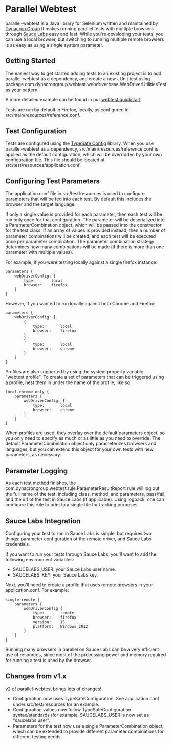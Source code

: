 Parallel Webtest
==================

parallel-webtest is a Java library for Selenium written and maintained by [Dynacron Group](http://www.dynacrongroup.com)
It makes running parallel tests with multiple browsers through [Sauce Labs](http://www.saucelabs.com) easy and fast.
While you're developing your tests, you can use a local browser, but switching to running multiple remote browsers is
as easy as using a single system parameter.

Getting Started
------------------

The easiest way to get started adding tests to an existing project is to add parallel-webtest as a dependency, and
create a new JUnit test using package com.dynacrongroup.webtest.webdriverbase.WebDriverUtilitiesTest as your pattern.

A more detailed example can be found in our [webtest quickstart](https://github.com/dynacron-group/webtest-quickstart).

Tests are run by default in Firefox, locally, as configured in src/main/resources/reference.conf.

Test Configuration
-------------------

Tests are configured using the [TypeSafe Config](https://github.com/typesafehub/config) library.  When you use
parallel-webtest as a dependency, src/main/resources/reference.conf is applied as the default configuration, which will
be overridden by your own configuration file.  This file should be located at src/test/resources/application.conf.

Configuring Test Parameters
-------------------

The application.conf file in src/test/resources is used to configure parameters that will be fed into each test.  By
default this includes the browser and the target language.

If only a single value is provided for each parameter, then each test will be run only once for that configuration.  The
parameter will be deserialized into a ParameterCombination object, which will be passed into the constructor for the
test class.  If an array of values is provided instead, then a number of parameter combinations will be created, and
each test will be executed once per parameter combination.  The parameter combination strategy determines how many
combinations will be made (if there is more than one parameter with multiple values).

For example, if you were testing locally against a single firefox instance:

````
parameters {
    webDriverConfig: {
        type:       local
        browser:    firefox
    }
}
````

However, if you wanted to run locally against both Chrome and Firefox:

````
parameters {
    webDriverConfig: [
        {
            type:       local
            browser:    firefox
        }
        {
            type:       local
            browser:    chrome
        }
    ]
}
````

Profiles are also supported by using the system property variable "webtest.profile".  To create a set of parameters
that can be triggered using a profile, nest them in under the name of the profile, like so:

````
local-chrome-only {
    parameters {
        webDriverConfig: {
            type:       local
            browser:    chrome
        }
    }
}
````

When profiles are used, they overlay over the default parameters object, so you only need to specify as much or as
little as you need to override.  The default ParameterCombination object only parameterizes browsers and languages, but
you can extend this object for your own tests with new parameters, as necessary.

Parameter Logging
-------------------

As each test method finishes, the com.dynacrongroup.webtest.rule.ParameterResultReport rule will log out the full name
of the test, including class, method, and parameters, pass/fail, and the url of the test in Sauce Labs (if applicable).
Using logback, one can configure this rule to print to a single file for tracking purposes.

Sauce Labs Integration
-------------------

Configuring your test to run in Sauce Labs is simple, but requires two things: parameter configuration of the remote
driver, and Sauce Labs credentials.

If you want to run your tests through Sauce Labs, you'll want to add the following environment variables:

* SAUCELABS_USER: your Sauce Labs user name.
* SAUCELABS_KEY: your Sauce Labs key.

Next, you'll need to create a profile that uses remote browsers in your application.conf.  For example:

````
single-remote {
    parameters {
        webDriverConfig {
            type:       remote
            browser:    firefox
            version:    15
            platform:   Windows 2012
        }
    }
}
````

Running many browsers in parallel on Sauce Labs can be a very efficient use of resources, since most of the processing
power and memory required for running a test is used by the browser.

Changes from v1.x
-------------------

v2 of parallel-webtest brings lots of changes!

* Configuration now uses TypeSafeConfiguration.  See application.conf under src/test/resources for an example.
* Configuration values now follow TypeSafeConfiguration syntax/standards (for example, SAUCELABS_USER is now
    set as "saucelabs.user".
* Parameters for the test now use a single ParameterCombination object, which can be extended to provide different
parameter combinations for different testing needs.
